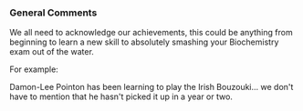### General Comments

We all need to acknowledge our achievements, this could be anything
from beginning to learn a new skill to absolutely smashing your
Biochemistry exam out of the water.

For example:

Damon-Lee Pointon has been learning to play the Irish Bouzouki... 
we don't have to mention that he hasn't picked it up in a year or two. 
